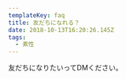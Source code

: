 ```yaml
---
templateKey: faq
title: 友だちになれる？
date: 2018-10-13T16:20:26.145Z
tags:
  - 素性
---
```

友だちになりたいってDMください。
